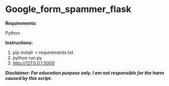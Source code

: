 # Google_form_spammer_flask



**Requirements:**

Python

**Instructions:**

1. pip install -r requirements.txt
2. python run.py 
3. http://127.0.0.1:5000


***Disclaimer: For education purpose only. I am not responsible for the harm caused by this script.***

